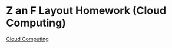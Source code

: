 # Z an F Layout Homework (Cloud Computing)

[Cloud Computing](http://edflayout.eastus.azurecontainer.io)